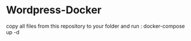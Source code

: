 # Wordpress-Docker 

copy all files from this repository to your folder and run : docker-compose up -d
